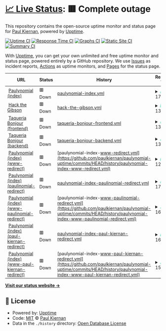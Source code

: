 # [📈 Live Status](https://paulkiernan.github.io/paulynomial-uptime): <!--live status--> **🟥 Complete outage**

This repository contains the open-source uptime monitor and status page for [Paul Kiernan](http://paulynomial.com/), powered by [Upptime](https://github.com/upptime/upptime).

[![Uptime CI](https://github.com/paulkiernan/paulynomial-uptime/workflows/Uptime%20CI/badge.svg)](https://github.com/paulkiernan/paulynomial-uptime/actions?query=workflow%3A%22Uptime+CI%22)
[![Response Time CI](https://github.com/paulkiernan/paulynomial-uptime/workflows/Response%20Time%20CI/badge.svg)](https://github.com/paulkiernan/paulynomial-uptime/actions?query=workflow%3A%22Response+Time+CI%22)
[![Graphs CI](https://github.com/paulkiernan/paulynomial-uptime/workflows/Graphs%20CI/badge.svg)](https://github.com/paulkiernan/paulynomial-uptime/actions?query=workflow%3A%22Graphs+CI%22)
[![Static Site CI](https://github.com/paulkiernan/paulynomial-uptime/workflows/Static%20Site%20CI/badge.svg)](https://github.com/paulkiernan/paulynomial-uptime/actions?query=workflow%3A%22Static+Site+CI%22)
[![Summary CI](https://github.com/paulkiernan/paulynomial-uptime/workflows/Summary%20CI/badge.svg)](https://github.com/paulkiernan/paulynomial-uptime/actions?query=workflow%3A%22Summary+CI%22)

With [Upptime](https://upptime.js.org), you can get your own unlimited and free uptime monitor and status page, powered entirely by a GitHub repository. We use [Issues](https://github.com/paulkiernan/paulynomial-uptime/issues) as incident reports, [Actions](https://github.com/paulkiernan/paulynomial-uptime/actions) as uptime monitors, and [Pages](https://paulkiernan.github.io/paulynomial-uptime) for the status page.

<!--start: status pages-->
<!-- This summary is generated by Upptime (https://github.com/upptime/upptime) -->
<!-- Do not edit this manually, your changes will be overwritten -->
<!-- prettier-ignore -->
| URL | Status | History | Response Time | Uptime |
| --- | ------ | ------- | ------------- | ------ |
| <img alt="" src="https://icons.duckduckgo.com/ip3/paulynomial.com.ico" height="13"> [Paulynomial (index)](https://paulynomial.com) | 🟥 Down | [paulynomial-index.yml](https://github.com/paulkiernan/paulynomial-uptime/commits/HEAD/history/paulynomial-index.yml) | <details><summary><img alt="Response time graph" src="./graphs/paulynomial-index/response-time-week.png" height="20"> 179ms</summary><br><a href="https://paulkiernan.github.io/paulynomial-uptime/history/paulynomial-index"><img alt="Response time 136" src="https://img.shields.io/endpoint?url=https%3A%2F%2Fraw.githubusercontent.com%2Fpaulkiernan%2Fpaulynomial-uptime%2FHEAD%2Fapi%2Fpaulynomial-index%2Fresponse-time.json"></a><br><a href="https://paulkiernan.github.io/paulynomial-uptime/history/paulynomial-index"><img alt="24-hour response time 136" src="https://img.shields.io/endpoint?url=https%3A%2F%2Fraw.githubusercontent.com%2Fpaulkiernan%2Fpaulynomial-uptime%2FHEAD%2Fapi%2Fpaulynomial-index%2Fresponse-time-day.json"></a><br><a href="https://paulkiernan.github.io/paulynomial-uptime/history/paulynomial-index"><img alt="7-day response time 179" src="https://img.shields.io/endpoint?url=https%3A%2F%2Fraw.githubusercontent.com%2Fpaulkiernan%2Fpaulynomial-uptime%2FHEAD%2Fapi%2Fpaulynomial-index%2Fresponse-time-week.json"></a><br><a href="https://paulkiernan.github.io/paulynomial-uptime/history/paulynomial-index"><img alt="30-day response time 150" src="https://img.shields.io/endpoint?url=https%3A%2F%2Fraw.githubusercontent.com%2Fpaulkiernan%2Fpaulynomial-uptime%2FHEAD%2Fapi%2Fpaulynomial-index%2Fresponse-time-month.json"></a><br><a href="https://paulkiernan.github.io/paulynomial-uptime/history/paulynomial-index"><img alt="1-year response time 143" src="https://img.shields.io/endpoint?url=https%3A%2F%2Fraw.githubusercontent.com%2Fpaulkiernan%2Fpaulynomial-uptime%2FHEAD%2Fapi%2Fpaulynomial-index%2Fresponse-time-year.json"></a></details> | <details><summary><a href="https://paulkiernan.github.io/paulynomial-uptime/history/paulynomial-index">0.00%</a></summary><a href="https://paulkiernan.github.io/paulynomial-uptime/history/paulynomial-index"><img alt="All-time uptime 54.47%" src="https://img.shields.io/endpoint?url=https%3A%2F%2Fraw.githubusercontent.com%2Fpaulkiernan%2Fpaulynomial-uptime%2FHEAD%2Fapi%2Fpaulynomial-index%2Fuptime.json"></a><br><a href="https://paulkiernan.github.io/paulynomial-uptime/history/paulynomial-index"><img alt="24-hour uptime 0.00%" src="https://img.shields.io/endpoint?url=https%3A%2F%2Fraw.githubusercontent.com%2Fpaulkiernan%2Fpaulynomial-uptime%2FHEAD%2Fapi%2Fpaulynomial-index%2Fuptime-day.json"></a><br><a href="https://paulkiernan.github.io/paulynomial-uptime/history/paulynomial-index"><img alt="7-day uptime 0.00%" src="https://img.shields.io/endpoint?url=https%3A%2F%2Fraw.githubusercontent.com%2Fpaulkiernan%2Fpaulynomial-uptime%2FHEAD%2Fapi%2Fpaulynomial-index%2Fuptime-week.json"></a><br><a href="https://paulkiernan.github.io/paulynomial-uptime/history/paulynomial-index"><img alt="30-day uptime 0.00%" src="https://img.shields.io/endpoint?url=https%3A%2F%2Fraw.githubusercontent.com%2Fpaulkiernan%2Fpaulynomial-uptime%2FHEAD%2Fapi%2Fpaulynomial-index%2Fuptime-month.json"></a><br><a href="https://paulkiernan.github.io/paulynomial-uptime/history/paulynomial-index"><img alt="1-year uptime 0.00%" src="https://img.shields.io/endpoint?url=https%3A%2F%2Fraw.githubusercontent.com%2Fpaulkiernan%2Fpaulynomial-uptime%2FHEAD%2Fapi%2Fpaulynomial-index%2Fuptime-year.json"></a></details>
| <img alt="" src="https://icons.duckduckgo.com/ip3/gibson.paulynomial.com.ico" height="13"> [Hack the Gibson](https://gibson.paulynomial.com) | 🟥 Down | [hack-the-gibson.yml](https://github.com/paulkiernan/paulynomial-uptime/commits/HEAD/history/hack-the-gibson.yml) | <details><summary><img alt="Response time graph" src="./graphs/hack-the-gibson/response-time-week.png" height="20"> 136ms</summary><br><a href="https://paulkiernan.github.io/paulynomial-uptime/history/hack-the-gibson"><img alt="Response time 130" src="https://img.shields.io/endpoint?url=https%3A%2F%2Fraw.githubusercontent.com%2Fpaulkiernan%2Fpaulynomial-uptime%2FHEAD%2Fapi%2Fhack-the-gibson%2Fresponse-time.json"></a><br><a href="https://paulkiernan.github.io/paulynomial-uptime/history/hack-the-gibson"><img alt="24-hour response time 71" src="https://img.shields.io/endpoint?url=https%3A%2F%2Fraw.githubusercontent.com%2Fpaulkiernan%2Fpaulynomial-uptime%2FHEAD%2Fapi%2Fhack-the-gibson%2Fresponse-time-day.json"></a><br><a href="https://paulkiernan.github.io/paulynomial-uptime/history/hack-the-gibson"><img alt="7-day response time 136" src="https://img.shields.io/endpoint?url=https%3A%2F%2Fraw.githubusercontent.com%2Fpaulkiernan%2Fpaulynomial-uptime%2FHEAD%2Fapi%2Fhack-the-gibson%2Fresponse-time-week.json"></a><br><a href="https://paulkiernan.github.io/paulynomial-uptime/history/hack-the-gibson"><img alt="30-day response time 142" src="https://img.shields.io/endpoint?url=https%3A%2F%2Fraw.githubusercontent.com%2Fpaulkiernan%2Fpaulynomial-uptime%2FHEAD%2Fapi%2Fhack-the-gibson%2Fresponse-time-month.json"></a><br><a href="https://paulkiernan.github.io/paulynomial-uptime/history/hack-the-gibson"><img alt="1-year response time 137" src="https://img.shields.io/endpoint?url=https%3A%2F%2Fraw.githubusercontent.com%2Fpaulkiernan%2Fpaulynomial-uptime%2FHEAD%2Fapi%2Fhack-the-gibson%2Fresponse-time-year.json"></a></details> | <details><summary><a href="https://paulkiernan.github.io/paulynomial-uptime/history/hack-the-gibson">0.00%</a></summary><a href="https://paulkiernan.github.io/paulynomial-uptime/history/hack-the-gibson"><img alt="All-time uptime 54.46%" src="https://img.shields.io/endpoint?url=https%3A%2F%2Fraw.githubusercontent.com%2Fpaulkiernan%2Fpaulynomial-uptime%2FHEAD%2Fapi%2Fhack-the-gibson%2Fuptime.json"></a><br><a href="https://paulkiernan.github.io/paulynomial-uptime/history/hack-the-gibson"><img alt="24-hour uptime 0.00%" src="https://img.shields.io/endpoint?url=https%3A%2F%2Fraw.githubusercontent.com%2Fpaulkiernan%2Fpaulynomial-uptime%2FHEAD%2Fapi%2Fhack-the-gibson%2Fuptime-day.json"></a><br><a href="https://paulkiernan.github.io/paulynomial-uptime/history/hack-the-gibson"><img alt="7-day uptime 0.00%" src="https://img.shields.io/endpoint?url=https%3A%2F%2Fraw.githubusercontent.com%2Fpaulkiernan%2Fpaulynomial-uptime%2FHEAD%2Fapi%2Fhack-the-gibson%2Fuptime-week.json"></a><br><a href="https://paulkiernan.github.io/paulynomial-uptime/history/hack-the-gibson"><img alt="30-day uptime 0.00%" src="https://img.shields.io/endpoint?url=https%3A%2F%2Fraw.githubusercontent.com%2Fpaulkiernan%2Fpaulynomial-uptime%2FHEAD%2Fapi%2Fhack-the-gibson%2Fuptime-month.json"></a><br><a href="https://paulkiernan.github.io/paulynomial-uptime/history/hack-the-gibson"><img alt="1-year uptime 0.00%" src="https://img.shields.io/endpoint?url=https%3A%2F%2Fraw.githubusercontent.com%2Fpaulkiernan%2Fpaulynomial-uptime%2FHEAD%2Fapi%2Fhack-the-gibson%2Fuptime-year.json"></a></details>
| <img alt="" src="https://icons.duckduckgo.com/ip3/bonjour.paulynomial.com.ico" height="13"> [Taqueria Bonjour (frontend)](https://bonjour.paulynomial.com) | 🟥 Down | [taqueria-bonjour-frontend.yml](https://github.com/paulkiernan/paulynomial-uptime/commits/HEAD/history/taqueria-bonjour-frontend.yml) | <details><summary><img alt="Response time graph" src="./graphs/taqueria-bonjour-frontend/response-time-week.png" height="20"> 132ms</summary><br><a href="https://paulkiernan.github.io/paulynomial-uptime/history/taqueria-bonjour-frontend"><img alt="Response time 134" src="https://img.shields.io/endpoint?url=https%3A%2F%2Fraw.githubusercontent.com%2Fpaulkiernan%2Fpaulynomial-uptime%2FHEAD%2Fapi%2Ftaqueria-bonjour-frontend%2Fresponse-time.json"></a><br><a href="https://paulkiernan.github.io/paulynomial-uptime/history/taqueria-bonjour-frontend"><img alt="24-hour response time 81" src="https://img.shields.io/endpoint?url=https%3A%2F%2Fraw.githubusercontent.com%2Fpaulkiernan%2Fpaulynomial-uptime%2FHEAD%2Fapi%2Ftaqueria-bonjour-frontend%2Fresponse-time-day.json"></a><br><a href="https://paulkiernan.github.io/paulynomial-uptime/history/taqueria-bonjour-frontend"><img alt="7-day response time 132" src="https://img.shields.io/endpoint?url=https%3A%2F%2Fraw.githubusercontent.com%2Fpaulkiernan%2Fpaulynomial-uptime%2FHEAD%2Fapi%2Ftaqueria-bonjour-frontend%2Fresponse-time-week.json"></a><br><a href="https://paulkiernan.github.io/paulynomial-uptime/history/taqueria-bonjour-frontend"><img alt="30-day response time 142" src="https://img.shields.io/endpoint?url=https%3A%2F%2Fraw.githubusercontent.com%2Fpaulkiernan%2Fpaulynomial-uptime%2FHEAD%2Fapi%2Ftaqueria-bonjour-frontend%2Fresponse-time-month.json"></a><br><a href="https://paulkiernan.github.io/paulynomial-uptime/history/taqueria-bonjour-frontend"><img alt="1-year response time 142" src="https://img.shields.io/endpoint?url=https%3A%2F%2Fraw.githubusercontent.com%2Fpaulkiernan%2Fpaulynomial-uptime%2FHEAD%2Fapi%2Ftaqueria-bonjour-frontend%2Fresponse-time-year.json"></a></details> | <details><summary><a href="https://paulkiernan.github.io/paulynomial-uptime/history/taqueria-bonjour-frontend">0.00%</a></summary><a href="https://paulkiernan.github.io/paulynomial-uptime/history/taqueria-bonjour-frontend"><img alt="All-time uptime 47.78%" src="https://img.shields.io/endpoint?url=https%3A%2F%2Fraw.githubusercontent.com%2Fpaulkiernan%2Fpaulynomial-uptime%2FHEAD%2Fapi%2Ftaqueria-bonjour-frontend%2Fuptime.json"></a><br><a href="https://paulkiernan.github.io/paulynomial-uptime/history/taqueria-bonjour-frontend"><img alt="24-hour uptime 0.00%" src="https://img.shields.io/endpoint?url=https%3A%2F%2Fraw.githubusercontent.com%2Fpaulkiernan%2Fpaulynomial-uptime%2FHEAD%2Fapi%2Ftaqueria-bonjour-frontend%2Fuptime-day.json"></a><br><a href="https://paulkiernan.github.io/paulynomial-uptime/history/taqueria-bonjour-frontend"><img alt="7-day uptime 0.00%" src="https://img.shields.io/endpoint?url=https%3A%2F%2Fraw.githubusercontent.com%2Fpaulkiernan%2Fpaulynomial-uptime%2FHEAD%2Fapi%2Ftaqueria-bonjour-frontend%2Fuptime-week.json"></a><br><a href="https://paulkiernan.github.io/paulynomial-uptime/history/taqueria-bonjour-frontend"><img alt="30-day uptime 0.00%" src="https://img.shields.io/endpoint?url=https%3A%2F%2Fraw.githubusercontent.com%2Fpaulkiernan%2Fpaulynomial-uptime%2FHEAD%2Fapi%2Ftaqueria-bonjour-frontend%2Fuptime-month.json"></a><br><a href="https://paulkiernan.github.io/paulynomial-uptime/history/taqueria-bonjour-frontend"><img alt="1-year uptime 0.00%" src="https://img.shields.io/endpoint?url=https%3A%2F%2Fraw.githubusercontent.com%2Fpaulkiernan%2Fpaulynomial-uptime%2FHEAD%2Fapi%2Ftaqueria-bonjour-frontend%2Fuptime-year.json"></a></details>
| <img alt="" src="https://icons.duckduckgo.com/ip3/bonjour.paulynomial.com.ico" height="13"> [Taqueria Bonjour (backend)](https://bonjour.paulynomial.com/api/team) | 🟥 Down | [taqueria-bonjour-backend.yml](https://github.com/paulkiernan/paulynomial-uptime/commits/HEAD/history/taqueria-bonjour-backend.yml) | <details><summary><img alt="Response time graph" src="./graphs/taqueria-bonjour-backend/response-time-week.png" height="20"> 13ms</summary><br><a href="https://paulkiernan.github.io/paulynomial-uptime/history/taqueria-bonjour-backend"><img alt="Response time 16" src="https://img.shields.io/endpoint?url=https%3A%2F%2Fraw.githubusercontent.com%2Fpaulkiernan%2Fpaulynomial-uptime%2FHEAD%2Fapi%2Ftaqueria-bonjour-backend%2Fresponse-time.json"></a><br><a href="https://paulkiernan.github.io/paulynomial-uptime/history/taqueria-bonjour-backend"><img alt="24-hour response time 5" src="https://img.shields.io/endpoint?url=https%3A%2F%2Fraw.githubusercontent.com%2Fpaulkiernan%2Fpaulynomial-uptime%2FHEAD%2Fapi%2Ftaqueria-bonjour-backend%2Fresponse-time-day.json"></a><br><a href="https://paulkiernan.github.io/paulynomial-uptime/history/taqueria-bonjour-backend"><img alt="7-day response time 13" src="https://img.shields.io/endpoint?url=https%3A%2F%2Fraw.githubusercontent.com%2Fpaulkiernan%2Fpaulynomial-uptime%2FHEAD%2Fapi%2Ftaqueria-bonjour-backend%2Fresponse-time-week.json"></a><br><a href="https://paulkiernan.github.io/paulynomial-uptime/history/taqueria-bonjour-backend"><img alt="30-day response time 13" src="https://img.shields.io/endpoint?url=https%3A%2F%2Fraw.githubusercontent.com%2Fpaulkiernan%2Fpaulynomial-uptime%2FHEAD%2Fapi%2Ftaqueria-bonjour-backend%2Fresponse-time-month.json"></a><br><a href="https://paulkiernan.github.io/paulynomial-uptime/history/taqueria-bonjour-backend"><img alt="1-year response time 17" src="https://img.shields.io/endpoint?url=https%3A%2F%2Fraw.githubusercontent.com%2Fpaulkiernan%2Fpaulynomial-uptime%2FHEAD%2Fapi%2Ftaqueria-bonjour-backend%2Fresponse-time-year.json"></a></details> | <details><summary><a href="https://paulkiernan.github.io/paulynomial-uptime/history/taqueria-bonjour-backend">0.00%</a></summary><a href="https://paulkiernan.github.io/paulynomial-uptime/history/taqueria-bonjour-backend"><img alt="All-time uptime 1.19%" src="https://img.shields.io/endpoint?url=https%3A%2F%2Fraw.githubusercontent.com%2Fpaulkiernan%2Fpaulynomial-uptime%2FHEAD%2Fapi%2Ftaqueria-bonjour-backend%2Fuptime.json"></a><br><a href="https://paulkiernan.github.io/paulynomial-uptime/history/taqueria-bonjour-backend"><img alt="24-hour uptime 0.00%" src="https://img.shields.io/endpoint?url=https%3A%2F%2Fraw.githubusercontent.com%2Fpaulkiernan%2Fpaulynomial-uptime%2FHEAD%2Fapi%2Ftaqueria-bonjour-backend%2Fuptime-day.json"></a><br><a href="https://paulkiernan.github.io/paulynomial-uptime/history/taqueria-bonjour-backend"><img alt="7-day uptime 0.00%" src="https://img.shields.io/endpoint?url=https%3A%2F%2Fraw.githubusercontent.com%2Fpaulkiernan%2Fpaulynomial-uptime%2FHEAD%2Fapi%2Ftaqueria-bonjour-backend%2Fuptime-week.json"></a><br><a href="https://paulkiernan.github.io/paulynomial-uptime/history/taqueria-bonjour-backend"><img alt="30-day uptime 0.00%" src="https://img.shields.io/endpoint?url=https%3A%2F%2Fraw.githubusercontent.com%2Fpaulkiernan%2Fpaulynomial-uptime%2FHEAD%2Fapi%2Ftaqueria-bonjour-backend%2Fuptime-month.json"></a><br><a href="https://paulkiernan.github.io/paulynomial-uptime/history/taqueria-bonjour-backend"><img alt="1-year uptime 0.00%" src="https://img.shields.io/endpoint?url=https%3A%2F%2Fraw.githubusercontent.com%2Fpaulkiernan%2Fpaulynomial-uptime%2FHEAD%2Fapi%2Ftaqueria-bonjour-backend%2Fuptime-year.json"></a></details>
| <img alt="" src="https://icons.duckduckgo.com/ip3/www.paulynomial.com.ico" height="13"> [Paulynomial (index) (www-redirect)](https://www.paulynomial.com) | 🟥 Down | [paulynomial-index-www-redirect.yml](https://github.com/paulkiernan/paulynomial-uptime/commits/HEAD/history/paulynomial-index-www-redirect.yml) | <details><summary><img alt="Response time graph" src="./graphs/paulynomial-index-www-redirect/response-time-week.png" height="20"> 127ms</summary><br><a href="https://paulkiernan.github.io/paulynomial-uptime/history/paulynomial-index-www-redirect"><img alt="Response time 135" src="https://img.shields.io/endpoint?url=https%3A%2F%2Fraw.githubusercontent.com%2Fpaulkiernan%2Fpaulynomial-uptime%2FHEAD%2Fapi%2Fpaulynomial-index-www-redirect%2Fresponse-time.json"></a><br><a href="https://paulkiernan.github.io/paulynomial-uptime/history/paulynomial-index-www-redirect"><img alt="24-hour response time 132" src="https://img.shields.io/endpoint?url=https%3A%2F%2Fraw.githubusercontent.com%2Fpaulkiernan%2Fpaulynomial-uptime%2FHEAD%2Fapi%2Fpaulynomial-index-www-redirect%2Fresponse-time-day.json"></a><br><a href="https://paulkiernan.github.io/paulynomial-uptime/history/paulynomial-index-www-redirect"><img alt="7-day response time 127" src="https://img.shields.io/endpoint?url=https%3A%2F%2Fraw.githubusercontent.com%2Fpaulkiernan%2Fpaulynomial-uptime%2FHEAD%2Fapi%2Fpaulynomial-index-www-redirect%2Fresponse-time-week.json"></a><br><a href="https://paulkiernan.github.io/paulynomial-uptime/history/paulynomial-index-www-redirect"><img alt="30-day response time 132" src="https://img.shields.io/endpoint?url=https%3A%2F%2Fraw.githubusercontent.com%2Fpaulkiernan%2Fpaulynomial-uptime%2FHEAD%2Fapi%2Fpaulynomial-index-www-redirect%2Fresponse-time-month.json"></a><br><a href="https://paulkiernan.github.io/paulynomial-uptime/history/paulynomial-index-www-redirect"><img alt="1-year response time 147" src="https://img.shields.io/endpoint?url=https%3A%2F%2Fraw.githubusercontent.com%2Fpaulkiernan%2Fpaulynomial-uptime%2FHEAD%2Fapi%2Fpaulynomial-index-www-redirect%2Fresponse-time-year.json"></a></details> | <details><summary><a href="https://paulkiernan.github.io/paulynomial-uptime/history/paulynomial-index-www-redirect">0.00%</a></summary><a href="https://paulkiernan.github.io/paulynomial-uptime/history/paulynomial-index-www-redirect"><img alt="All-time uptime 54.47%" src="https://img.shields.io/endpoint?url=https%3A%2F%2Fraw.githubusercontent.com%2Fpaulkiernan%2Fpaulynomial-uptime%2FHEAD%2Fapi%2Fpaulynomial-index-www-redirect%2Fuptime.json"></a><br><a href="https://paulkiernan.github.io/paulynomial-uptime/history/paulynomial-index-www-redirect"><img alt="24-hour uptime 0.00%" src="https://img.shields.io/endpoint?url=https%3A%2F%2Fraw.githubusercontent.com%2Fpaulkiernan%2Fpaulynomial-uptime%2FHEAD%2Fapi%2Fpaulynomial-index-www-redirect%2Fuptime-day.json"></a><br><a href="https://paulkiernan.github.io/paulynomial-uptime/history/paulynomial-index-www-redirect"><img alt="7-day uptime 0.00%" src="https://img.shields.io/endpoint?url=https%3A%2F%2Fraw.githubusercontent.com%2Fpaulkiernan%2Fpaulynomial-uptime%2FHEAD%2Fapi%2Fpaulynomial-index-www-redirect%2Fuptime-week.json"></a><br><a href="https://paulkiernan.github.io/paulynomial-uptime/history/paulynomial-index-www-redirect"><img alt="30-day uptime 0.00%" src="https://img.shields.io/endpoint?url=https%3A%2F%2Fraw.githubusercontent.com%2Fpaulkiernan%2Fpaulynomial-uptime%2FHEAD%2Fapi%2Fpaulynomial-index-www-redirect%2Fuptime-month.json"></a><br><a href="https://paulkiernan.github.io/paulynomial-uptime/history/paulynomial-index-www-redirect"><img alt="1-year uptime 0.00%" src="https://img.shields.io/endpoint?url=https%3A%2F%2Fraw.githubusercontent.com%2Fpaulkiernan%2Fpaulynomial-uptime%2FHEAD%2Fapi%2Fpaulynomial-index-www-redirect%2Fuptime-year.json"></a></details>
| <img alt="" src="https://icons.duckduckgo.com/ip3/paulinomial.com.ico" height="13"> [Paulynomial (index) (paulinomial-redirect)](https://paulinomial.com) | 🟥 Down | [paulynomial-index-paulinomial-redirect.yml](https://github.com/paulkiernan/paulynomial-uptime/commits/HEAD/history/paulynomial-index-paulinomial-redirect.yml) | <details><summary><img alt="Response time graph" src="./graphs/paulynomial-index-paulinomial-redirect/response-time-week.png" height="20"> 174ms</summary><br><a href="https://paulkiernan.github.io/paulynomial-uptime/history/paulynomial-index-paulinomial-redirect"><img alt="Response time 133" src="https://img.shields.io/endpoint?url=https%3A%2F%2Fraw.githubusercontent.com%2Fpaulkiernan%2Fpaulynomial-uptime%2FHEAD%2Fapi%2Fpaulynomial-index-paulinomial-redirect%2Fresponse-time.json"></a><br><a href="https://paulkiernan.github.io/paulynomial-uptime/history/paulynomial-index-paulinomial-redirect"><img alt="24-hour response time 81" src="https://img.shields.io/endpoint?url=https%3A%2F%2Fraw.githubusercontent.com%2Fpaulkiernan%2Fpaulynomial-uptime%2FHEAD%2Fapi%2Fpaulynomial-index-paulinomial-redirect%2Fresponse-time-day.json"></a><br><a href="https://paulkiernan.github.io/paulynomial-uptime/history/paulynomial-index-paulinomial-redirect"><img alt="7-day response time 174" src="https://img.shields.io/endpoint?url=https%3A%2F%2Fraw.githubusercontent.com%2Fpaulkiernan%2Fpaulynomial-uptime%2FHEAD%2Fapi%2Fpaulynomial-index-paulinomial-redirect%2Fresponse-time-week.json"></a><br><a href="https://paulkiernan.github.io/paulynomial-uptime/history/paulynomial-index-paulinomial-redirect"><img alt="30-day response time 155" src="https://img.shields.io/endpoint?url=https%3A%2F%2Fraw.githubusercontent.com%2Fpaulkiernan%2Fpaulynomial-uptime%2FHEAD%2Fapi%2Fpaulynomial-index-paulinomial-redirect%2Fresponse-time-month.json"></a><br><a href="https://paulkiernan.github.io/paulynomial-uptime/history/paulynomial-index-paulinomial-redirect"><img alt="1-year response time 141" src="https://img.shields.io/endpoint?url=https%3A%2F%2Fraw.githubusercontent.com%2Fpaulkiernan%2Fpaulynomial-uptime%2FHEAD%2Fapi%2Fpaulynomial-index-paulinomial-redirect%2Fresponse-time-year.json"></a></details> | <details><summary><a href="https://paulkiernan.github.io/paulynomial-uptime/history/paulynomial-index-paulinomial-redirect">0.00%</a></summary><a href="https://paulkiernan.github.io/paulynomial-uptime/history/paulynomial-index-paulinomial-redirect"><img alt="All-time uptime 10.06%" src="https://img.shields.io/endpoint?url=https%3A%2F%2Fraw.githubusercontent.com%2Fpaulkiernan%2Fpaulynomial-uptime%2FHEAD%2Fapi%2Fpaulynomial-index-paulinomial-redirect%2Fuptime.json"></a><br><a href="https://paulkiernan.github.io/paulynomial-uptime/history/paulynomial-index-paulinomial-redirect"><img alt="24-hour uptime 0.00%" src="https://img.shields.io/endpoint?url=https%3A%2F%2Fraw.githubusercontent.com%2Fpaulkiernan%2Fpaulynomial-uptime%2FHEAD%2Fapi%2Fpaulynomial-index-paulinomial-redirect%2Fuptime-day.json"></a><br><a href="https://paulkiernan.github.io/paulynomial-uptime/history/paulynomial-index-paulinomial-redirect"><img alt="7-day uptime 0.00%" src="https://img.shields.io/endpoint?url=https%3A%2F%2Fraw.githubusercontent.com%2Fpaulkiernan%2Fpaulynomial-uptime%2FHEAD%2Fapi%2Fpaulynomial-index-paulinomial-redirect%2Fuptime-week.json"></a><br><a href="https://paulkiernan.github.io/paulynomial-uptime/history/paulynomial-index-paulinomial-redirect"><img alt="30-day uptime 0.00%" src="https://img.shields.io/endpoint?url=https%3A%2F%2Fraw.githubusercontent.com%2Fpaulkiernan%2Fpaulynomial-uptime%2FHEAD%2Fapi%2Fpaulynomial-index-paulinomial-redirect%2Fuptime-month.json"></a><br><a href="https://paulkiernan.github.io/paulynomial-uptime/history/paulynomial-index-paulinomial-redirect"><img alt="1-year uptime 0.00%" src="https://img.shields.io/endpoint?url=https%3A%2F%2Fraw.githubusercontent.com%2Fpaulkiernan%2Fpaulynomial-uptime%2FHEAD%2Fapi%2Fpaulynomial-index-paulinomial-redirect%2Fuptime-year.json"></a></details>
| <img alt="" src="https://icons.duckduckgo.com/ip3/www.paulinomial.com.ico" height="13"> [Paulynomial (index) (www-paulinomial-redirect)](https://www.paulinomial.com) | 🟥 Down | [paulynomial-index-www-paulinomial-redirect.yml](https://github.com/paulkiernan/paulynomial-uptime/commits/HEAD/history/paulynomial-index-www-paulinomial-redirect.yml) | <details><summary><img alt="Response time graph" src="./graphs/paulynomial-index-www-paulinomial-redirect/response-time-week.png" height="20"> 160ms</summary><br><a href="https://paulkiernan.github.io/paulynomial-uptime/history/paulynomial-index-www-paulinomial-redirect"><img alt="Response time 127" src="https://img.shields.io/endpoint?url=https%3A%2F%2Fraw.githubusercontent.com%2Fpaulkiernan%2Fpaulynomial-uptime%2FHEAD%2Fapi%2Fpaulynomial-index-www-paulinomial-redirect%2Fresponse-time.json"></a><br><a href="https://paulkiernan.github.io/paulynomial-uptime/history/paulynomial-index-www-paulinomial-redirect"><img alt="24-hour response time 83" src="https://img.shields.io/endpoint?url=https%3A%2F%2Fraw.githubusercontent.com%2Fpaulkiernan%2Fpaulynomial-uptime%2FHEAD%2Fapi%2Fpaulynomial-index-www-paulinomial-redirect%2Fresponse-time-day.json"></a><br><a href="https://paulkiernan.github.io/paulynomial-uptime/history/paulynomial-index-www-paulinomial-redirect"><img alt="7-day response time 160" src="https://img.shields.io/endpoint?url=https%3A%2F%2Fraw.githubusercontent.com%2Fpaulkiernan%2Fpaulynomial-uptime%2FHEAD%2Fapi%2Fpaulynomial-index-www-paulinomial-redirect%2Fresponse-time-week.json"></a><br><a href="https://paulkiernan.github.io/paulynomial-uptime/history/paulynomial-index-www-paulinomial-redirect"><img alt="30-day response time 138" src="https://img.shields.io/endpoint?url=https%3A%2F%2Fraw.githubusercontent.com%2Fpaulkiernan%2Fpaulynomial-uptime%2FHEAD%2Fapi%2Fpaulynomial-index-www-paulinomial-redirect%2Fresponse-time-month.json"></a><br><a href="https://paulkiernan.github.io/paulynomial-uptime/history/paulynomial-index-www-paulinomial-redirect"><img alt="1-year response time 132" src="https://img.shields.io/endpoint?url=https%3A%2F%2Fraw.githubusercontent.com%2Fpaulkiernan%2Fpaulynomial-uptime%2FHEAD%2Fapi%2Fpaulynomial-index-www-paulinomial-redirect%2Fresponse-time-year.json"></a></details> | <details><summary><a href="https://paulkiernan.github.io/paulynomial-uptime/history/paulynomial-index-www-paulinomial-redirect">0.00%</a></summary><a href="https://paulkiernan.github.io/paulynomial-uptime/history/paulynomial-index-www-paulinomial-redirect"><img alt="All-time uptime 10.04%" src="https://img.shields.io/endpoint?url=https%3A%2F%2Fraw.githubusercontent.com%2Fpaulkiernan%2Fpaulynomial-uptime%2FHEAD%2Fapi%2Fpaulynomial-index-www-paulinomial-redirect%2Fuptime.json"></a><br><a href="https://paulkiernan.github.io/paulynomial-uptime/history/paulynomial-index-www-paulinomial-redirect"><img alt="24-hour uptime 0.00%" src="https://img.shields.io/endpoint?url=https%3A%2F%2Fraw.githubusercontent.com%2Fpaulkiernan%2Fpaulynomial-uptime%2FHEAD%2Fapi%2Fpaulynomial-index-www-paulinomial-redirect%2Fuptime-day.json"></a><br><a href="https://paulkiernan.github.io/paulynomial-uptime/history/paulynomial-index-www-paulinomial-redirect"><img alt="7-day uptime 0.00%" src="https://img.shields.io/endpoint?url=https%3A%2F%2Fraw.githubusercontent.com%2Fpaulkiernan%2Fpaulynomial-uptime%2FHEAD%2Fapi%2Fpaulynomial-index-www-paulinomial-redirect%2Fuptime-week.json"></a><br><a href="https://paulkiernan.github.io/paulynomial-uptime/history/paulynomial-index-www-paulinomial-redirect"><img alt="30-day uptime 0.00%" src="https://img.shields.io/endpoint?url=https%3A%2F%2Fraw.githubusercontent.com%2Fpaulkiernan%2Fpaulynomial-uptime%2FHEAD%2Fapi%2Fpaulynomial-index-www-paulinomial-redirect%2Fuptime-month.json"></a><br><a href="https://paulkiernan.github.io/paulynomial-uptime/history/paulynomial-index-www-paulinomial-redirect"><img alt="1-year uptime 0.00%" src="https://img.shields.io/endpoint?url=https%3A%2F%2Fraw.githubusercontent.com%2Fpaulkiernan%2Fpaulynomial-uptime%2FHEAD%2Fapi%2Fpaulynomial-index-www-paulinomial-redirect%2Fuptime-year.json"></a></details>
| <img alt="" src="https://icons.duckduckgo.com/ip3/paul-kiernan.com.ico" height="13"> [Paulynomial (index) (paul-kiernan-redirect)](https://paul-kiernan.com) | 🟥 Down | [paulynomial-index-paul-kiernan-redirect.yml](https://github.com/paulkiernan/paulynomial-uptime/commits/HEAD/history/paulynomial-index-paul-kiernan-redirect.yml) | <details><summary><img alt="Response time graph" src="./graphs/paulynomial-index-paul-kiernan-redirect/response-time-week.png" height="20"> 161ms</summary><br><a href="https://paulkiernan.github.io/paulynomial-uptime/history/paulynomial-index-paul-kiernan-redirect"><img alt="Response time 148" src="https://img.shields.io/endpoint?url=https%3A%2F%2Fraw.githubusercontent.com%2Fpaulkiernan%2Fpaulynomial-uptime%2FHEAD%2Fapi%2Fpaulynomial-index-paul-kiernan-redirect%2Fresponse-time.json"></a><br><a href="https://paulkiernan.github.io/paulynomial-uptime/history/paulynomial-index-paul-kiernan-redirect"><img alt="24-hour response time 131" src="https://img.shields.io/endpoint?url=https%3A%2F%2Fraw.githubusercontent.com%2Fpaulkiernan%2Fpaulynomial-uptime%2FHEAD%2Fapi%2Fpaulynomial-index-paul-kiernan-redirect%2Fresponse-time-day.json"></a><br><a href="https://paulkiernan.github.io/paulynomial-uptime/history/paulynomial-index-paul-kiernan-redirect"><img alt="7-day response time 161" src="https://img.shields.io/endpoint?url=https%3A%2F%2Fraw.githubusercontent.com%2Fpaulkiernan%2Fpaulynomial-uptime%2FHEAD%2Fapi%2Fpaulynomial-index-paul-kiernan-redirect%2Fresponse-time-week.json"></a><br><a href="https://paulkiernan.github.io/paulynomial-uptime/history/paulynomial-index-paul-kiernan-redirect"><img alt="30-day response time 151" src="https://img.shields.io/endpoint?url=https%3A%2F%2Fraw.githubusercontent.com%2Fpaulkiernan%2Fpaulynomial-uptime%2FHEAD%2Fapi%2Fpaulynomial-index-paul-kiernan-redirect%2Fresponse-time-month.json"></a><br><a href="https://paulkiernan.github.io/paulynomial-uptime/history/paulynomial-index-paul-kiernan-redirect"><img alt="1-year response time 160" src="https://img.shields.io/endpoint?url=https%3A%2F%2Fraw.githubusercontent.com%2Fpaulkiernan%2Fpaulynomial-uptime%2FHEAD%2Fapi%2Fpaulynomial-index-paul-kiernan-redirect%2Fresponse-time-year.json"></a></details> | <details><summary><a href="https://paulkiernan.github.io/paulynomial-uptime/history/paulynomial-index-paul-kiernan-redirect">0.00%</a></summary><a href="https://paulkiernan.github.io/paulynomial-uptime/history/paulynomial-index-paul-kiernan-redirect"><img alt="All-time uptime 10.06%" src="https://img.shields.io/endpoint?url=https%3A%2F%2Fraw.githubusercontent.com%2Fpaulkiernan%2Fpaulynomial-uptime%2FHEAD%2Fapi%2Fpaulynomial-index-paul-kiernan-redirect%2Fuptime.json"></a><br><a href="https://paulkiernan.github.io/paulynomial-uptime/history/paulynomial-index-paul-kiernan-redirect"><img alt="24-hour uptime 0.00%" src="https://img.shields.io/endpoint?url=https%3A%2F%2Fraw.githubusercontent.com%2Fpaulkiernan%2Fpaulynomial-uptime%2FHEAD%2Fapi%2Fpaulynomial-index-paul-kiernan-redirect%2Fuptime-day.json"></a><br><a href="https://paulkiernan.github.io/paulynomial-uptime/history/paulynomial-index-paul-kiernan-redirect"><img alt="7-day uptime 0.00%" src="https://img.shields.io/endpoint?url=https%3A%2F%2Fraw.githubusercontent.com%2Fpaulkiernan%2Fpaulynomial-uptime%2FHEAD%2Fapi%2Fpaulynomial-index-paul-kiernan-redirect%2Fuptime-week.json"></a><br><a href="https://paulkiernan.github.io/paulynomial-uptime/history/paulynomial-index-paul-kiernan-redirect"><img alt="30-day uptime 0.00%" src="https://img.shields.io/endpoint?url=https%3A%2F%2Fraw.githubusercontent.com%2Fpaulkiernan%2Fpaulynomial-uptime%2FHEAD%2Fapi%2Fpaulynomial-index-paul-kiernan-redirect%2Fuptime-month.json"></a><br><a href="https://paulkiernan.github.io/paulynomial-uptime/history/paulynomial-index-paul-kiernan-redirect"><img alt="1-year uptime 0.00%" src="https://img.shields.io/endpoint?url=https%3A%2F%2Fraw.githubusercontent.com%2Fpaulkiernan%2Fpaulynomial-uptime%2FHEAD%2Fapi%2Fpaulynomial-index-paul-kiernan-redirect%2Fuptime-year.json"></a></details>
| <img alt="" src="https://icons.duckduckgo.com/ip3/www.paul-kiernan.com.ico" height="13"> [Paulynomial (index) (www-paul-kiernan-redirect)](https://www.paul-kiernan.com) | 🟥 Down | [paulynomial-index-www-paul-kiernan-redirect.yml](https://github.com/paulkiernan/paulynomial-uptime/commits/HEAD/history/paulynomial-index-www-paul-kiernan-redirect.yml) | <details><summary><img alt="Response time graph" src="./graphs/paulynomial-index-www-paul-kiernan-redirect/response-time-week.png" height="20"> 150ms</summary><br><a href="https://paulkiernan.github.io/paulynomial-uptime/history/paulynomial-index-www-paul-kiernan-redirect"><img alt="Response time 134" src="https://img.shields.io/endpoint?url=https%3A%2F%2Fraw.githubusercontent.com%2Fpaulkiernan%2Fpaulynomial-uptime%2FHEAD%2Fapi%2Fpaulynomial-index-www-paul-kiernan-redirect%2Fresponse-time.json"></a><br><a href="https://paulkiernan.github.io/paulynomial-uptime/history/paulynomial-index-www-paul-kiernan-redirect"><img alt="24-hour response time 134" src="https://img.shields.io/endpoint?url=https%3A%2F%2Fraw.githubusercontent.com%2Fpaulkiernan%2Fpaulynomial-uptime%2FHEAD%2Fapi%2Fpaulynomial-index-www-paul-kiernan-redirect%2Fresponse-time-day.json"></a><br><a href="https://paulkiernan.github.io/paulynomial-uptime/history/paulynomial-index-www-paul-kiernan-redirect"><img alt="7-day response time 150" src="https://img.shields.io/endpoint?url=https%3A%2F%2Fraw.githubusercontent.com%2Fpaulkiernan%2Fpaulynomial-uptime%2FHEAD%2Fapi%2Fpaulynomial-index-www-paul-kiernan-redirect%2Fresponse-time-week.json"></a><br><a href="https://paulkiernan.github.io/paulynomial-uptime/history/paulynomial-index-www-paul-kiernan-redirect"><img alt="30-day response time 140" src="https://img.shields.io/endpoint?url=https%3A%2F%2Fraw.githubusercontent.com%2Fpaulkiernan%2Fpaulynomial-uptime%2FHEAD%2Fapi%2Fpaulynomial-index-www-paul-kiernan-redirect%2Fresponse-time-month.json"></a><br><a href="https://paulkiernan.github.io/paulynomial-uptime/history/paulynomial-index-www-paul-kiernan-redirect"><img alt="1-year response time 132" src="https://img.shields.io/endpoint?url=https%3A%2F%2Fraw.githubusercontent.com%2Fpaulkiernan%2Fpaulynomial-uptime%2FHEAD%2Fapi%2Fpaulynomial-index-www-paul-kiernan-redirect%2Fresponse-time-year.json"></a></details> | <details><summary><a href="https://paulkiernan.github.io/paulynomial-uptime/history/paulynomial-index-www-paul-kiernan-redirect">0.00%</a></summary><a href="https://paulkiernan.github.io/paulynomial-uptime/history/paulynomial-index-www-paul-kiernan-redirect"><img alt="All-time uptime 10.06%" src="https://img.shields.io/endpoint?url=https%3A%2F%2Fraw.githubusercontent.com%2Fpaulkiernan%2Fpaulynomial-uptime%2FHEAD%2Fapi%2Fpaulynomial-index-www-paul-kiernan-redirect%2Fuptime.json"></a><br><a href="https://paulkiernan.github.io/paulynomial-uptime/history/paulynomial-index-www-paul-kiernan-redirect"><img alt="24-hour uptime 0.00%" src="https://img.shields.io/endpoint?url=https%3A%2F%2Fraw.githubusercontent.com%2Fpaulkiernan%2Fpaulynomial-uptime%2FHEAD%2Fapi%2Fpaulynomial-index-www-paul-kiernan-redirect%2Fuptime-day.json"></a><br><a href="https://paulkiernan.github.io/paulynomial-uptime/history/paulynomial-index-www-paul-kiernan-redirect"><img alt="7-day uptime 0.00%" src="https://img.shields.io/endpoint?url=https%3A%2F%2Fraw.githubusercontent.com%2Fpaulkiernan%2Fpaulynomial-uptime%2FHEAD%2Fapi%2Fpaulynomial-index-www-paul-kiernan-redirect%2Fuptime-week.json"></a><br><a href="https://paulkiernan.github.io/paulynomial-uptime/history/paulynomial-index-www-paul-kiernan-redirect"><img alt="30-day uptime 0.00%" src="https://img.shields.io/endpoint?url=https%3A%2F%2Fraw.githubusercontent.com%2Fpaulkiernan%2Fpaulynomial-uptime%2FHEAD%2Fapi%2Fpaulynomial-index-www-paul-kiernan-redirect%2Fuptime-month.json"></a><br><a href="https://paulkiernan.github.io/paulynomial-uptime/history/paulynomial-index-www-paul-kiernan-redirect"><img alt="1-year uptime 0.00%" src="https://img.shields.io/endpoint?url=https%3A%2F%2Fraw.githubusercontent.com%2Fpaulkiernan%2Fpaulynomial-uptime%2FHEAD%2Fapi%2Fpaulynomial-index-www-paul-kiernan-redirect%2Fuptime-year.json"></a></details>

<!--end: status pages-->

[**Visit our status website →**](https://paulkiernan.github.io/paulynomial-uptime)

## 📄 License

- Powered by: [Upptime](https://github.com/upptime/upptime)
- Code: [MIT](./LICENSE) © [Paul Kiernan](http://paulynomial.com/)
- Data in the `./history` directory: [Open Database License](https://opendatacommons.org/licenses/odbl/1-0/)
